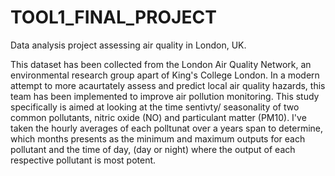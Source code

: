 # TOOL1_FINAL_PROJECT
Data analysis project assessing air quality in London, UK. 

This dataset has been collected from the London Air Quality Network, an environmental research group apart of King's College London. In a modern attempt to more acaurtately assess and predict local air quality hazards, this team has been implemented to improve air pollution monitoring. 
This study specifically is aimed at looking at the time sentivty/ seasonality of two common pollutants, nitric oxide (NO) and particulant matter (PM10). I've taken the hourly averages of each polltunat over a years span to determine, which months presents as the minimum and maximum outputs for each pollutant and the time of day, (day or night) where the output of each respective pollutant is most potent. 
